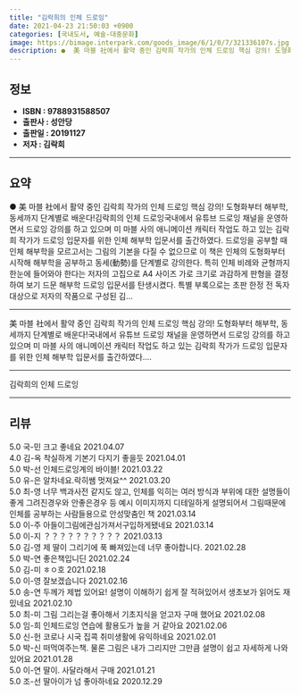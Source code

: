 ```yaml
---
title: "김락희의 인체 드로잉"
date: 2021-04-23 21:50:03 +0900
categories: [국내도서, 예술-대중문화]
image: https://bimage.interpark.com/goods_image/6/1/0/7/321336107s.jpg
description: ●  美 마블 社에서 활약 중인 김락희 작가의 인체 드로잉 핵심 강의! 도형화부터 해부학, 동세까지 단계별로 배운다!김락희의 인체 드로잉국내에서 유튜브 드로잉 채널을 운영하면서 드로잉 강의를 하고 있으며 미 마블 사의 애니메이션 캐릭터 작업도 하고 있는 김락희 작가가 드로잉 입문자를 위한 인체 해부학 입
---
```


## **정보**

- **ISBN : 9788931588507**
- **출판사 : 성안당**
- **출판일 : 20191127**
- **저자 : 김락희**

------



## **요약**

●  美 마블 社에서 활약 중인 김락희 작가의 인체 드로잉 핵심 강의! 도형화부터 해부학, 동세까지 단계별로 배운다!김락희의 인체 드로잉국내에서 유튜브 드로잉 채널을 운영하면서 드로잉 강의를 하고 있으며 미 마블 사의 애니메이션 캐릭터 작업도 하고 있는 김락희 작가가 드로잉 입문자를 위한 인체 해부학 입문서를 출간하였다. 드로잉을 공부할 때 인체 해부학을 모르고서는 그림의 기본을 다질 수 없으므로 이 책은 인체의 도형화부터 시작해 해부학을 공부하고 동세(動勢)를 단계별로 강의한다. 특히 인체 비례와 균형까지 한눈에 들어와야 한다는 저자의 고집으로 A4 사이즈 가로 크기로 과감하게 판형을 결정하여 보기 드문 해부학 드로잉 입문서를 탄생시켰다. 특별 부록으로는 초판 한정 전 독자 대상으로 저자의 작품으로 구성된 김...

------

美 마블 社에서 활약 중인 김락희 작가의 인체 드로잉 핵심 강의!
도형화부터 해부학, 동세까지 단계별로 배운다!국내에서 유튜브 드로잉 채널을 운영하면서 드로잉 강의를 하고 있으며 미 마블 사의 애니메이션 캐릭터 작업도 하고 있는 김락희 작가가 드로잉 입문자를 위한 인체 해부학 입문서를 출간하였다.... 

------


김락희의 인체 드로잉 

------


## **리뷰** 

5.0 국-민 크고 좋네요 2021.04.07 <br/>4.0 김-옥 착실하게 기본기 다지기 좋을듯 2021.04.01 <br/>5.0 박-선 인체드로잉계의 바이블! 2021.03.22 <br/>5.0 유-은 알차네요.락히쌤 멋져요^^ 2021.03.20 <br/>5.0 최-영 너무 백과사전 같지도 않고, 인체를 익히는 여러 방식과 부위에 대한 설명들이 좋게 그려진경우와 안좋은경우 등 예시 이미지까지 디테일하게 설명되어서 그림때문에 인체를 공부하는 사람들용으로 안성맞춤인 책 2021.03.14 <br/>5.0 이-주 아들이그림에관심가져서구입하게됐네요 2021.03.14 <br/>5.0 이-지 ？？？？？？？？？？ 2021.03.13 <br/>5.0 김-영 제 딸이 그리기에 푹 빠져있는데 너무 좋아합니다. 2021.02.28 <br/>5.0 박-연 좋은책입니딘 2021.02.24 <br/>5.0 김-미 ㅎㅇ호 2021.02.18 <br/>5.0 이-영 잘보겠습니다 2021.02.16 <br/>5.0 송-연 두께가 제법 있어요! 설명이 이해하기 쉽게 잘 적혀있어서 생초보가 읽어도 재밌네요 2021.02.10 <br/>5.0 최-미 그림 그리는걸 좋아해서 기초지식을 얻고자 구매 했어요 2021.02.08 <br/>5.0 임-희 인체드로잉 연습에 활용도가 높을 거 같아요 2021.02.06 <br/>5.0 신-헌 코로나 시국 집콕 취미생활에 유익하네요 2021.02.01 <br/>5.0 박-신 떠먹여주는책. 물론 그림은 내가 그리지만 그만큼 설명이 쉽고 자세하게 나와있어요 2021.01.28 <br/>5.0 이-연 딸이. 사달라해서
구매 2021.01.21 <br/>5.0 조-선 딸아이가 넘 좋아하네요 2020.12.29 <br/>